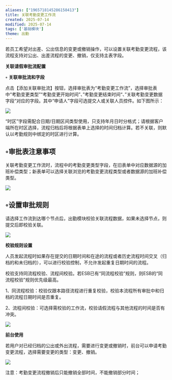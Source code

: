 ```yaml
---
aliases: ["1965718145286158413"]
title: 关联考勤变更工作流
created: 2025-07-14
modified: 2025-07-14
tags: ['基础模块']
theme: 出勤
---
```


若员工希望对出差、公出信息的变更或撤销操作，可以设置关联考勤变更流程，该流程支持对公出、出差流程的变更、撤销，仅支持主表字段。

**关联请假审批流配置**

**◦** **关联审批流和字段**

点击【添加关联审批流】按钮，选择审批表为“考勤变更工作流”，选择审批表中“考勤变更类型”“考勤变更开始时间”、”考勤变更结束时间“、”关联考勤变更数据字段“对应的字段。其中“申请人”字段可选提交人或关联人员控件。如下图所示：

![](https://myhelpdoc.oss-cn-heyuan.aliyuncs.com/mdimages/7ec77581bb2b40dfdc35a94ed055bd98.jpg)

“时区”字段需配合日期/日期区间类型使用，只支持年月日时分格式；请根据客户端所在时区选择，流程归档后将根据表单上选择的时间归档计算。若不关联，则默认以考勤规则中绑定的时区进行计算。

## ◦审批表注意事项

关联考勤变更工作流时，流程中的考勤变更类型字段，在旧表单中对应数据源的加班补偿类型；新表单可以选择关联浏览的考勤变更流程类型或者数据源的加班补偿类型。

![](https://myhelpdoc.oss-cn-heyuan.aliyuncs.com/mdimages/198f4efa7202124abf935c75d425a003.jpg)

## ◦设置审批规则

请选择工作流到达哪个节点后，出勤模块校验关联流程数据，如果未选择节点，则提交后即校验关联。

![](https://myhelpdoc.oss-cn-heyuan.aliyuncs.com/mdimages/ce56e4e9850335e87ae0aab3d42fb88a.jpg)

**校验规则设置**

人员发起流程时如果存在提交的日期时间和在途的流程或者历史流程时间交叉（归档的和未归档的），可以进行校验控制，不允许发起重复日期时间的流程。

校验支持同流程校验、流程间校验。若ESB已有“同流程校验”规则，则ESB的“同流程校验”规则优先级最高。

1、同流程校验：校验仅跟本路径流程进行重复校验，校验本流程所有审批中和归档的流程日期时间是否重复。

2、流程间校验：可选择需校验的工作流，校验请假流程与其他流程的时间是否有冲突。

**![](https://myhelpdoc.oss-cn-heyuan.aliyuncs.com/mdimages/2e105ad0e5a15e395b4759ede8e62399.jpg)**

**前台使用**

若用户对已经归档的公出或外出流程，需要进行变更或撤销时，前台可以申请考勤变更流程，选择需要变更的类型：变更、撤销。

![](https://myhelpdoc.oss-cn-heyuan.aliyuncs.com/mdimages/a4aaf0b6d1c9f3a4676f5140755de30c.jpg)

注意：考勤变更流程撤销后只能撤销全部时间，不能撤销部分时间；

